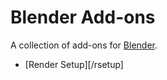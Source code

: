 # Blender Add-ons

A collection of add-ons for [Blender][blender].

* [Render Setup][/rsetup]

[blender]: https://blender.org
